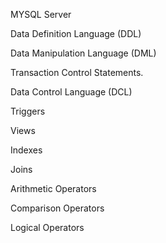 MYSQL Server

Data Definition Language (DDL)

Data Manipulation Language (DML)

Transaction Control Statements.

Data Control Language (DCL)

Triggers

Views

Indexes

Joins

Arithmetic Operators

Comparison Operators

Logical Operators 
